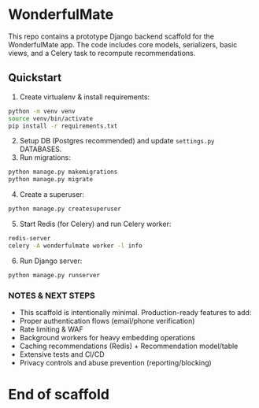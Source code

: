 # WonderfulMate

This repo contains a prototype Django backend scaffold for the WonderfulMate app. The code includes core models, serializers, basic views, and a Celery task to recompute recommendations.

## Quickstart

1. Create virtualenv & install requirements:

```bash
python -m venv venv
source venv/bin/activate
pip install -r requirements.txt
```

2. Setup DB (Postgres recommended) and update `settings.py` DATABASES.
3. Run migrations:

```bash
python manage.py makemigrations
python manage.py migrate
```

4. Create a superuser:

```bash
python manage.py createsuperuser
```

5. Start Redis (for Celery) and run Celery worker:

```bash
redis-server
celery -A wonderfulmate worker -l info
```

6. Run Django server:

```bash
python manage.py runserver
```

### NOTES & NEXT STEPS

- This scaffold is intentionally minimal. Production-ready features to add:
- Proper authentication flows (email/phone verification)
- Rate limiting & WAF
- Background workers for heavy embedding operations
- Caching recommendations (Redis) + Recommendation model/table
- Extensive tests and CI/CD
- Privacy controls and abuse prevention (reporting/blocking)

# End of scaffold
